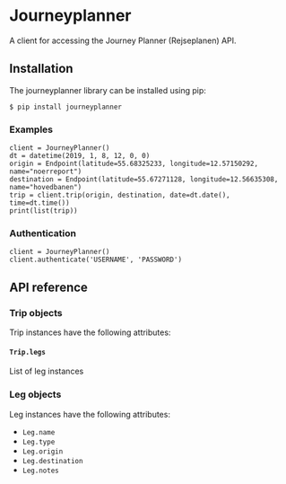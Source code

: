 # Journeyplanner

A client for accessing the Journey Planner (Rejseplanen) API.

## Installation
The journeyplanner library can be installed using pip:

    $ pip install journeyplanner

### Examples
```
client = JourneyPlanner()
dt = datetime(2019, 1, 8, 12, 0, 0)
origin = Endpoint(latitude=55.68325233, longitude=12.57150292, name="noerreport")
destination = Endpoint(latitude=55.67271128, longitude=12.56635308, name="hovedbanen")
trip = client.trip(origin, destination, date=dt.date(), time=dt.time())
print(list(trip))
```

### Authentication
```
client = JourneyPlanner()
client.authenticate('USERNAME', 'PASSWORD')
```

## API reference

### Trip objects
Trip instances have the following attributes:

#### `Trip.legs`
  List of leg instances

### Leg objects
Leg instances have the following attributes:

* `Leg.name`
* `Leg.type`
* `Leg.origin`
* `Leg.destination`
* `Leg.notes`
